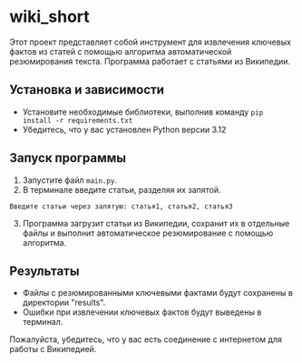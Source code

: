 # wiki_short
Этот проект представляет собой инструмент для извлечения ключевых фактов из статей с помощью алгоритма автоматической резюмирования текста. Программа работает с статьями из Википедии.

## Установка и зависимости

- Установите необходимые библиотеки, выполнив команду ```pip install -r requirements.txt``` 
- Убедитесь, что у вас установлен Python версии 3.12

## Запуск программы

1. Запустите файл ```main.py```.
2. В терминале введите статьи, разделяя их запятой.

```Введите статьи через запятую: статья1, статья2, статья3```


3. Программа загрузит статьи из Википедии, сохранит их в отдельные файлы и выполнит автоматическое резюмирование с помощью алгоритма.

## Результаты

- Файлы с резюмированными ключевыми фактами будут сохранены в директории "results".
- Ошибки при извлечении ключевых фактов будут выведены в терминал.

Пожалуйста, убедитесь, что у вас есть соединение с интернетом для работы с Википедией.